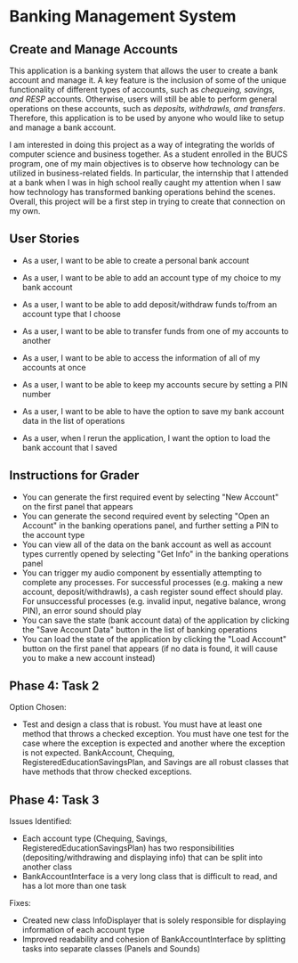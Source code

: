 # Banking Management System 

## Create and Manage Accounts

This application is a banking system that allows the user to create a bank account
and manage it. A key feature is the inclusion of some of the unique functionality of different types
of accounts, such as *chequeing, savings, and RESP* accounts. Otherwise, users will still be able to
perform general operations on these accounts, such as *deposits, withdrawls, and transfers*. Therefore,
this application is to be used by anyone who would like to setup and manage a bank account.

I am interested in doing this project as a way of integrating the worlds of computer science
and business together. As a student enrolled in the BUCS program, one of my main objectives is
to observe how technology can be utilized in business-related fields. In particular, the internship 
that I attended at a bank when I was in high school really caught my attention when I saw how 
technology has transformed banking operations behind the scenes. Overall, this project will be a first step
in trying to create that connection on my own.


## User Stories

- As a user, I want to be able to create a personal bank account
- As a user, I want to be able to add an account type of my choice to my bank account
- As a user, I want to be able to add deposit/withdraw funds to/from an account type that I choose
- As a user, I want to be able to transfer funds from one of my accounts to another
- As a user, I want to be able to access the information of all of my accounts at once
- As a user, I want to be able to keep my accounts secure by setting a PIN number

- As a user, I want to be able to have the option to save my bank account data in the list of operations
- As a user, when I rerun the application, I want the option to load the bank account that I saved

## Instructions for Grader

- You can generate the first required event by selecting "New Account" on the first panel that appears
- You can generate the second required event by selecting "Open an Account" in the banking operations panel, and further setting a PIN to the account type
- You can view all of the data on the bank account as well as account types currently opened by selecting "Get Info" in the banking operations panel
- You can trigger my audio component by essentially attempting to complete any processes. For successful processes (e.g. making a new account, deposit/withdrawls), a cash register sound effect should play. For unsuccessful processes (e.g. invalid input, negative balance, wrong PIN), an error sound should play
- You can save the state (bank account data) of the application by clicking the "Save Account Data" button in the list of banking operations
- You can load the state of the application by clicking the "Load Account" button on the first panel that appears (if no data is found, it will cause you to make a new account instead) 

## Phase 4: Task 2

Option Chosen:
- Test and design a class that is robust.  You must have at least one method that throws a checked exception.  You must have one test for the case where the exception is expected and another where the exception is not expected.
BankAccount, Chequing, RegisteredEducationSavingsPlan, and Savings are all robust classes that have methods that throw checked exceptions.

## Phase 4: Task 3

Issues Identified:
- Each account type (Chequing, Savings, RegisteredEducationSavingsPlan) has two responsibilities (depositing/withdrawing and displaying info) that can be split into another class
- BankAccountInterface is a very long class that is difficult to read, and has a lot more than one task

Fixes:
- Created new class InfoDisplayer that is solely responsible for displaying information of each account type
- Improved readability and cohesion of BankAccountInterface by splitting tasks into separate classes (Panels and Sounds)

